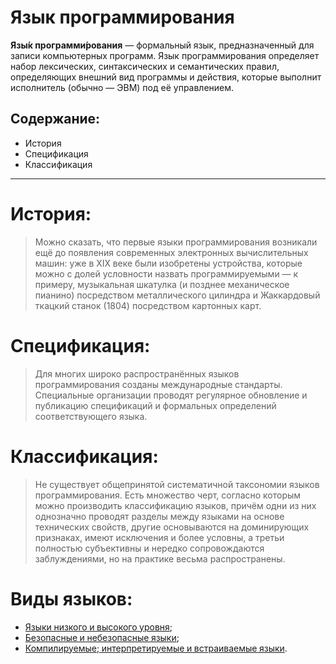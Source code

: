 # Язык программирования

**Язы́к программи́рования** — формальный язык, предназначенный для записи компьютерных программ. Язык программирования определяет набор лексических, синтаксических и семантических правил, определяющих внешний вид программы и действия, которые выполнит исполнитель (обычно — ЭВМ) под её управлением.

## Содержание:
* История
* Спецификация
* Классификация

____________
#  История:
> Можно сказать, что первые языки программирования возникали ещё до появления современных электронных вычислительных машин: уже в XIX веке были изобретены устройства, которые можно с долей условности назвать программируемыми — к примеру, музыкальная шкатулка (и позднее механическое пианино) посредством металлического цилиндра и Жаккардовый ткацкий станок (1804) посредством картонных карт.

# Спецификация:
> Для многих широко распространённых языков программирования созданы международные стандарты. Специальные организации проводят регулярное обновление и публикацию спецификаций и формальных определений соответствующего языка.

# Классификация:
> Не существует общепринятой систематичной таксономии языков программирования. Есть множество черт, согласно которым можно производить классификацию языков, причём одни из них однозначно проводят разделы между языками на основе технических свойств, другие основываются на доминирующих признаках, имеют исключения и более условны, а третьи полностью субъективны и нередко сопровождаются заблуждениями, но на практике весьма распространены.

# Виды языков: 

- [Языки низкого и высокого уровня](hi_low_lvl.md);
- [Безопасные и небезопасные языки](Security.md);
- [Компилируемые; интерпретируемые и встраиваемые языки](compile.md).